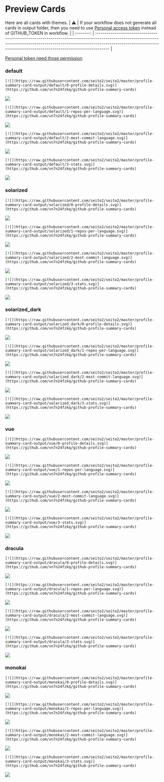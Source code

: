 
# Preview Cards

Here are all cards with themes.
| :warning: | If your workflow does not generate all cards in output folder, then you need to use [Personal access token](https://docs.github.com/en/actions/configuring-and-managing-workflows/creating-and-storing-encrypted-secrets) instead of GITHUB_TOKEN in workflow. |
| :-------: | :------------------------------------------------------------------------------------------------------------------------------------------------------------------------------------------------------------------------------------------------ |

[Personal token need those permission](https://github.com/vn7n24fzkq/github-profile-summary-cards/wiki/Personal-access-token-permissions)


### default


```
[![](https://raw.githubusercontent.com/seito2/seito2/master/profile-summary-card-output/default/0-profile-details.svg)](https://github.com/vn7n24fzkq/github-profile-summary-cards)
```
![](https://raw.githubusercontent.com/seito2/seito2/master/profile-summary-card-output/default/0-profile-details.svg)


```
[![](https://raw.githubusercontent.com/seito2/seito2/master/profile-summary-card-output/default/1-repos-per-language.svg)](https://github.com/vn7n24fzkq/github-profile-summary-cards)
```
![](https://raw.githubusercontent.com/seito2/seito2/master/profile-summary-card-output/default/1-repos-per-language.svg)


```
[![](https://raw.githubusercontent.com/seito2/seito2/master/profile-summary-card-output/default/2-most-commit-language.svg)](https://github.com/vn7n24fzkq/github-profile-summary-cards)
```
![](https://raw.githubusercontent.com/seito2/seito2/master/profile-summary-card-output/default/2-most-commit-language.svg)


```
[![](https://raw.githubusercontent.com/seito2/seito2/master/profile-summary-card-output/default/3-stats.svg)](https://github.com/vn7n24fzkq/github-profile-summary-cards)
```
![](https://raw.githubusercontent.com/seito2/seito2/master/profile-summary-card-output/default/3-stats.svg)


### solarized


```
[![](https://raw.githubusercontent.com/seito2/seito2/master/profile-summary-card-output/solarized/0-profile-details.svg)](https://github.com/vn7n24fzkq/github-profile-summary-cards)
```
![](https://raw.githubusercontent.com/seito2/seito2/master/profile-summary-card-output/solarized/0-profile-details.svg)


```
[![](https://raw.githubusercontent.com/seito2/seito2/master/profile-summary-card-output/solarized/1-repos-per-language.svg)](https://github.com/vn7n24fzkq/github-profile-summary-cards)
```
![](https://raw.githubusercontent.com/seito2/seito2/master/profile-summary-card-output/solarized/1-repos-per-language.svg)


```
[![](https://raw.githubusercontent.com/seito2/seito2/master/profile-summary-card-output/solarized/2-most-commit-language.svg)](https://github.com/vn7n24fzkq/github-profile-summary-cards)
```
![](https://raw.githubusercontent.com/seito2/seito2/master/profile-summary-card-output/solarized/2-most-commit-language.svg)


```
[![](https://raw.githubusercontent.com/seito2/seito2/master/profile-summary-card-output/solarized/3-stats.svg)](https://github.com/vn7n24fzkq/github-profile-summary-cards)
```
![](https://raw.githubusercontent.com/seito2/seito2/master/profile-summary-card-output/solarized/3-stats.svg)


### solarized_dark


```
[![](https://raw.githubusercontent.com/seito2/seito2/master/profile-summary-card-output/solarized_dark/0-profile-details.svg)](https://github.com/vn7n24fzkq/github-profile-summary-cards)
```
![](https://raw.githubusercontent.com/seito2/seito2/master/profile-summary-card-output/solarized_dark/0-profile-details.svg)


```
[![](https://raw.githubusercontent.com/seito2/seito2/master/profile-summary-card-output/solarized_dark/1-repos-per-language.svg)](https://github.com/vn7n24fzkq/github-profile-summary-cards)
```
![](https://raw.githubusercontent.com/seito2/seito2/master/profile-summary-card-output/solarized_dark/1-repos-per-language.svg)


```
[![](https://raw.githubusercontent.com/seito2/seito2/master/profile-summary-card-output/solarized_dark/2-most-commit-language.svg)](https://github.com/vn7n24fzkq/github-profile-summary-cards)
```
![](https://raw.githubusercontent.com/seito2/seito2/master/profile-summary-card-output/solarized_dark/2-most-commit-language.svg)


```
[![](https://raw.githubusercontent.com/seito2/seito2/master/profile-summary-card-output/solarized_dark/3-stats.svg)](https://github.com/vn7n24fzkq/github-profile-summary-cards)
```
![](https://raw.githubusercontent.com/seito2/seito2/master/profile-summary-card-output/solarized_dark/3-stats.svg)


### vue


```
[![](https://raw.githubusercontent.com/seito2/seito2/master/profile-summary-card-output/vue/0-profile-details.svg)](https://github.com/vn7n24fzkq/github-profile-summary-cards)
```
![](https://raw.githubusercontent.com/seito2/seito2/master/profile-summary-card-output/vue/0-profile-details.svg)


```
[![](https://raw.githubusercontent.com/seito2/seito2/master/profile-summary-card-output/vue/1-repos-per-language.svg)](https://github.com/vn7n24fzkq/github-profile-summary-cards)
```
![](https://raw.githubusercontent.com/seito2/seito2/master/profile-summary-card-output/vue/1-repos-per-language.svg)


```
[![](https://raw.githubusercontent.com/seito2/seito2/master/profile-summary-card-output/vue/2-most-commit-language.svg)](https://github.com/vn7n24fzkq/github-profile-summary-cards)
```
![](https://raw.githubusercontent.com/seito2/seito2/master/profile-summary-card-output/vue/2-most-commit-language.svg)


```
[![](https://raw.githubusercontent.com/seito2/seito2/master/profile-summary-card-output/vue/3-stats.svg)](https://github.com/vn7n24fzkq/github-profile-summary-cards)
```
![](https://raw.githubusercontent.com/seito2/seito2/master/profile-summary-card-output/vue/3-stats.svg)


### dracula


```
[![](https://raw.githubusercontent.com/seito2/seito2/master/profile-summary-card-output/dracula/0-profile-details.svg)](https://github.com/vn7n24fzkq/github-profile-summary-cards)
```
![](https://raw.githubusercontent.com/seito2/seito2/master/profile-summary-card-output/dracula/0-profile-details.svg)


```
[![](https://raw.githubusercontent.com/seito2/seito2/master/profile-summary-card-output/dracula/1-repos-per-language.svg)](https://github.com/vn7n24fzkq/github-profile-summary-cards)
```
![](https://raw.githubusercontent.com/seito2/seito2/master/profile-summary-card-output/dracula/1-repos-per-language.svg)


```
[![](https://raw.githubusercontent.com/seito2/seito2/master/profile-summary-card-output/dracula/2-most-commit-language.svg)](https://github.com/vn7n24fzkq/github-profile-summary-cards)
```
![](https://raw.githubusercontent.com/seito2/seito2/master/profile-summary-card-output/dracula/2-most-commit-language.svg)


```
[![](https://raw.githubusercontent.com/seito2/seito2/master/profile-summary-card-output/dracula/3-stats.svg)](https://github.com/vn7n24fzkq/github-profile-summary-cards)
```
![](https://raw.githubusercontent.com/seito2/seito2/master/profile-summary-card-output/dracula/3-stats.svg)


### monokai


```
[![](https://raw.githubusercontent.com/seito2/seito2/master/profile-summary-card-output/monokai/0-profile-details.svg)](https://github.com/vn7n24fzkq/github-profile-summary-cards)
```
![](https://raw.githubusercontent.com/seito2/seito2/master/profile-summary-card-output/monokai/0-profile-details.svg)


```
[![](https://raw.githubusercontent.com/seito2/seito2/master/profile-summary-card-output/monokai/1-repos-per-language.svg)](https://github.com/vn7n24fzkq/github-profile-summary-cards)
```
![](https://raw.githubusercontent.com/seito2/seito2/master/profile-summary-card-output/monokai/1-repos-per-language.svg)


```
[![](https://raw.githubusercontent.com/seito2/seito2/master/profile-summary-card-output/monokai/2-most-commit-language.svg)](https://github.com/vn7n24fzkq/github-profile-summary-cards)
```
![](https://raw.githubusercontent.com/seito2/seito2/master/profile-summary-card-output/monokai/2-most-commit-language.svg)


```
[![](https://raw.githubusercontent.com/seito2/seito2/master/profile-summary-card-output/monokai/3-stats.svg)](https://github.com/vn7n24fzkq/github-profile-summary-cards)
```
![](https://raw.githubusercontent.com/seito2/seito2/master/profile-summary-card-output/monokai/3-stats.svg)


